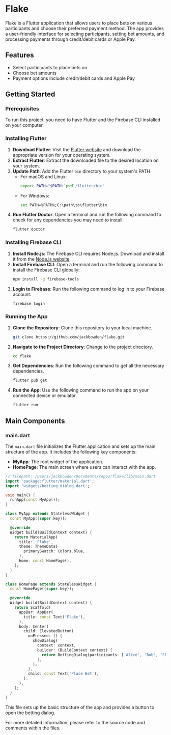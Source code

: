 # Flake

Flake is a Flutter application that allows users to place bets on various participants and choose their preferred payment method. The app provides a user-friendly interface for selecting participants, setting bet amounts, and processing payments through credit/debit cards or Apple Pay.

## Features

- Select participants to place bets on
- Choose bet amounts
- Payment options include credit/debit cards and Apple Pay

## Getting Started

### Prerequisites

To run this project, you need to have Flutter and the Firebase CLI installed on your computer.

### Installing Flutter

1. **Download Flutter**: Visit the [Flutter website](https://flutter.dev/docs/get-started/install) and download the appropriate version for your operating system.
2. **Extract Flutter**: Extract the downloaded file to the desired location on your system.
3. **Update Path**: Add the Flutter `bin` directory to your system's PATH.
   - For macOS and Linux:
     ```sh
     export PATH="$PATH:`pwd`/flutter/bin"
     ```
   - For Windows:
     ```sh
     set PATH=%PATH%;C:\path\to\flutter\bin
     ```
4. **Run Flutter Doctor**: Open a terminal and run the following command to check for any dependencies you may need to install:
   ```sh
   flutter doctor
   ```

### Installing Firebase CLI

1. **Install Node.js**: The Firebase CLI requires Node.js. Download and install it from the [Node.js website](https://nodejs.org/).
2. **Install Firebase CLI**: Open a terminal and run the following command to install the Firebase CLI globally:
   ```sh
   npm install -g firebase-tools
   ```
3. **Login to Firebase**: Run the following command to log in to your Firebase account:
   ```sh
   firebase login
   ```

### Running the App

1. **Clone the Repository**: Clone this repository to your local machine.
   ```sh
   git clone https://github.com/jackbowden/flake.git
   ```
2. **Navigate to the Project Directory**: Change to the project directory.
   ```sh
   cd flake
   ```
3. **Get Dependencies**: Run the following command to get all the necessary dependencies.
   ```sh
   flutter pub get
   ```
4. **Run the App**: Use the following command to run the app on your connected device or emulator.
   ```sh
   flutter run
   ```

## Main Components

### main.dart

The `main.dart` file initializes the Flutter application and sets up the main structure of the app. It includes the following key components:

- **MyApp**: The root widget of the application.
- **HomePage**: The main screen where users can interact with the app.

```dart
// filepath: /Users/jackbowden/Documents/repos/flake/lib/main.dart
import 'package:flutter/material.dart';
import 'widgets/betting_dialog.dart';

void main() {
  runApp(const MyApp());
}

class MyApp extends StatelessWidget {
  const MyApp({super.key});

  @override
  Widget build(BuildContext context) {
    return MaterialApp(
      title: 'Flake',
      theme: ThemeData(
        primarySwatch: Colors.blue,
      ),
      home: const HomePage(),
    );
  }
}

class HomePage extends StatelessWidget {
  const HomePage({super.key});

  @override
  Widget build(BuildContext context) {
    return Scaffold(
      appBar: AppBar(
        title: const Text('Flake'),
      ),
      body: Center(
        child: ElevatedButton(
          onPressed: () {
            showDialog(
              context: context,
              builder: (BuildContext context) {
                return BettingDialog(participants: ['Alice', 'Bob', 'Charlie']);
              },
            );
          },
          child: const Text('Place Bet'),
        ),
      ),
    );
  }
}
```

This file sets up the basic structure of the app and provides a button to open the betting dialog.

For more detailed information, please refer to the source code and comments within the files.
